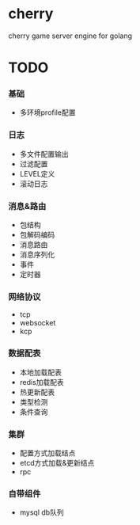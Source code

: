 # cherry
cherry game server engine for golang


# TODO

### 基础
- 多环境profile配置


### 日志
- 多文件配置输出
- 过滤配置
- LEVEL定义
- 滚动日志


### 消息&路由
- 包结构
- 包解码编码
- 消息路由
- 消息序列化
- 事件
- 定时器


### 网络协议
- tcp
- websocket
- kcp


### 数据配表
- 本地加载配表
- redis加载配表
- 热更新配表
- 类型检测
- 条件查询


### 集群
- 配置方式加载结点
- etcd方式加载&更新结点
- rpc

### 自带组件
- mysql db队列

